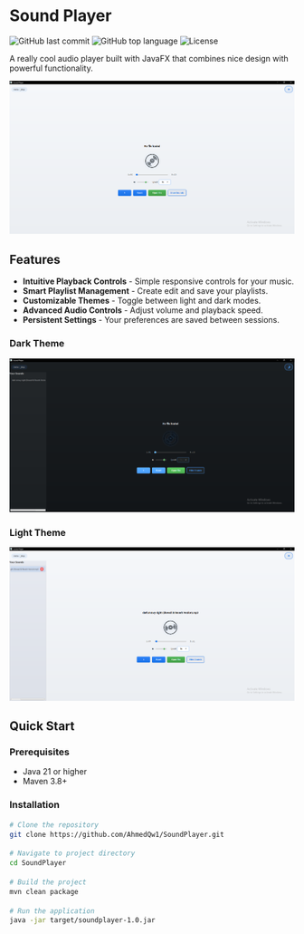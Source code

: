 #  Sound Player

![GitHub last commit](https://img.shields.io/github/last-commit/AhmedQw1/SoundPlayer)
![GitHub top language](https://img.shields.io/github/languages/top/AhmedQw1/SoundPlayer)
![License](https://img.shields.io/github/license/AhmedQw1/SoundPlayer)

A really cool audio player built with JavaFX that combines nice design with powerful functionality.

![Main Interface](screenshots/main-screen.png)

##  Features

- **Intuitive Playback Controls** - Simple responsive controls for your music.
- **Smart Playlist Management** - Create edit and save your playlists.
- **Customizable Themes** - Toggle between light and dark modes.
- **Advanced Audio Controls** - Adjust volume and playback speed.
- **Persistent Settings** - Your preferences are saved between sessions.

### Dark Theme
![Dark Theme](screenshots/dark-theme.png)

### Light Theme
![Light Theme](screenshots/light-theme.png)

##  Quick Start

### Prerequisites
- Java 21 or higher
- Maven 3.8+

### Installation

```bash
# Clone the repository
git clone https://github.com/AhmedQw1/SoundPlayer.git

# Navigate to project directory
cd SoundPlayer

# Build the project
mvn clean package

# Run the application
java -jar target/soundplayer-1.0.jar
